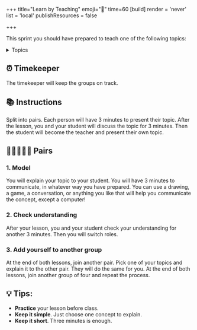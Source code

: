+++
title="Learn by Teaching"
emoji="🎤"
time=60
[build]
  render = 'never'
  list = 'local'
  publishResources = false

+++

This sprint you should have prepared to teach one of the following topics:

<details>
<summary>Topics</summary>

- **Deduction**
- **Induction**
- **Abduction**
- **Falsification**
- **The Problem Domain**
- **Bisection**
- **Binary Logic**
</details>

## ⏰ Timekeeper

The timekeeper will keep the groups on track.

## 📚 Instructions

Split into pairs. Each person will have 3 minutes to present their topic. After the lesson, you and your student will discuss the topic for 3 minutes. Then the student will become the teacher and present their own topic.

## 🧑🏾‍🤝‍🧑🏻 Pairs

### 1. Model

You will explain your topic to your student. You will have 3 minutes to communicate, in whatever way you have prepared. You can use a drawing, a game, a conversation, or anything you like that will help you communicate the concept, except a computer!

### 2. Check understanding

After your lesson, you and your student check your understanding for another 3 minutes. Then you will switch roles.

### 3. Add yourself to another group

At the end of both lessons, join another pair. Pick one of your topics and explain it to the other pair. They will do the same for you. At the end of both lessons, join another group of four and repeat the process.

## 💡 Tips:

- **Practice** your lesson before class.
- **Keep it simple**. Just choose one concept to explain.
- **Keep it short**. Three minutes is enough.
